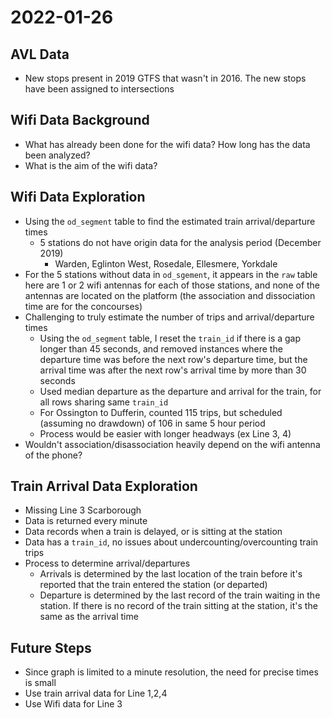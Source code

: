 # 2022-01-26

## AVL Data

* New stops present in 2019 GTFS that wasn't in 2016. The new stops have been assigned to intersections

## Wifi Data Background

* What has already been done for the wifi data? How long has the data been analyzed?
* What is the aim of the wifi data? 

## Wifi Data Exploration

* Using the `od_segment` table to find the estimated train arrival/departure times
    * 5 stations do not have origin data for the analysis period (December 2019)
        * Warden, Eglinton West, Rosedale, Ellesmere, Yorkdale
* For the 5 stations without data in `od_sgement`, it appears in the `raw` table here are 1 or 2 wifi antennas for each of those stations, and none of the antennas are located on the platform (the association and dissociation time are for the concourses)
* Challenging to truly estimate the number of trips and arrival/departure times
    * Using the `od_segment` table, I reset the `train_id` if there is a gap longer than 45 seconds, and removed instances where the departure time was before the next row's departure time, but the arrival time was after the next row's arrival time by more than 30 seconds
    * Used median departure as the departure and arrival for the train, for all rows sharing same `train_id`
    * For Ossington to Dufferin, counted 115 trips, but scheduled (assuming no drawdown) of 106 in same 5 hour period
    * Process would be easier with longer headways (ex Line 3, 4)
* Wouldn't association/disassociation heavily depend on the wifi antenna of the phone?

## Train Arrival Data Exploration

* Missing Line 3 Scarborough
* Data is returned every minute
* Data records when a train is delayed, or is sitting at the station
* Data has a `train_id`, no issues about undercounting/overcounting train trips
* Process to determine arrival/departures
    * Arrivals is determined by the last location of the train before it's reported that the train entered the station (or departed)
    * Departure is determined by the last record of the train waiting in the station. If there is no record of the train sitting at the station, it's the same as the arrival time

## Future Steps

* Since graph is limited to a minute resolution, the need for precise times is small
* Use train arrival data for Line 1,2,4
* Use Wifi data for Line 3
